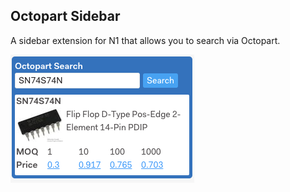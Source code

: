 
## Octopart Sidebar

A sidebar extension for N1 that allows you to search via Octopart.

![plugin screenshot](https://raw.githubusercontent.com/jiahuang/n1-octopart-plugin/master/octopart-sidebar.png)
